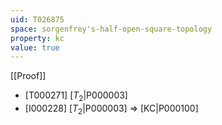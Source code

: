 ```yaml
---
uid: T026875
space: sorgenfrey's-half-open-square-topology
property: kc
value: true
---
```

[[Proof]]

* [T000271] [$T_2$|P000003]
* [I000228] [$T_2$|P000003] => [KC|P000100]

